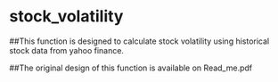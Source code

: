 # stock_volatility

##This function is designed to calculate stock volatility using historical stock data from yahoo finance.

##The original design of this function is available on Read_me.pdf
